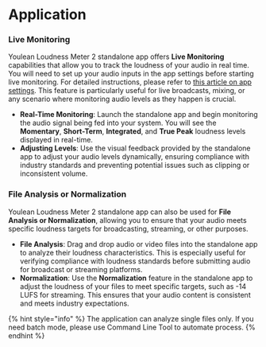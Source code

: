 # Application

### Live Monitoring

Youlean Loudness Meter 2 standalone app offers **Live Monitoring** capabilities that allow you to track the loudness of your audio in real time. You will need to set up your audio inputs in the app settings before starting live monitoring. For detailed instructions, please refer to [this article on app settings](../settings-and-menus/application-settings.md). This feature is particularly useful for live broadcasts, mixing, or any scenario where monitoring audio levels as they happen is crucial.

* **Real-Time Monitoring**: Launch the standalone app and begin monitoring the audio signal being fed into your system. You will see the **Momentary**, **Short-Term**, **Integrated**, and **True Peak** loudness levels displayed in real-time.
* **Adjusting Levels**: Use the visual feedback provided by the standalone app to adjust your audio levels dynamically, ensuring compliance with industry standards and preventing potential issues such as clipping or inconsistent volume.

### File Analysis or Normalization

Youlean Loudness Meter 2 standalone app can also be used for **File Analysis or Normalization**, allowing you to ensure that your audio meets specific loudness targets for broadcasting, streaming, or other purposes.

* **File Analysis**: Drag and drop audio or video files into the standalone app to analyze their loudness characteristics. This is especially useful for verifying compliance with loudness standards before submitting audio for broadcast or streaming platforms.
* **Normalization**: Use the **Normalization** feature in the standalone app to adjust the loudness of your files to meet specific targets, such as -14 LUFS for streaming. This ensures that your audio content is consistent and meets industry expectations.

{% hint style="info" %}
The application can analyze single files only. If you need batch mode, please use Command Line Tool to automate process. 
{% endhint %}
